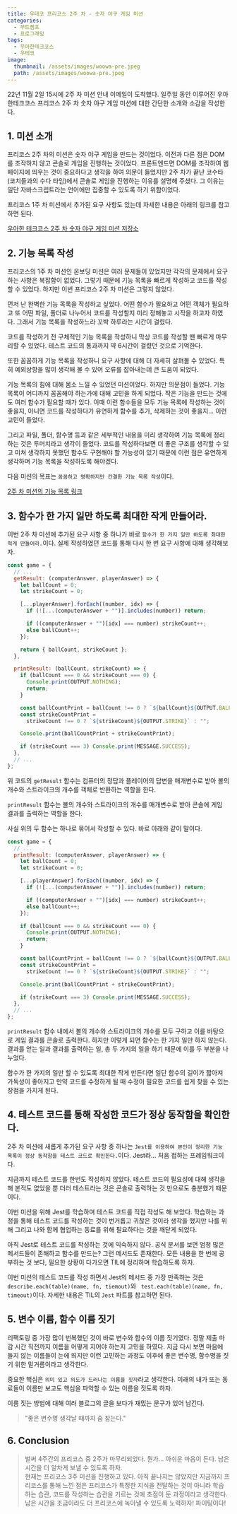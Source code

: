 ```yaml
---
title: 우테코 프리코스 2주 차 - 숫자 야구 게임 미션
categories:
  - 부트캠프
  - 프로그래밍
tags:
  - 우아한테크코스
  - 우테코
image:
  thumbnail: /assets/images/woowa-pre.jpeg
  path: /assets/images/woowa-pre.jpeg
---
```


22년 11월 2일 15시에 2주 차 미션 안내 이메일이 도착했다. 일주일 동안 이루어진 우아한테크코스 프리코스 2주 차 숫자 야구 게임 미션에 대한 간단한 소개와 소감을 작성한다.

## 1. 미션 소개

프리코스 2주 차의 미션은 숫자 야구 게임을 만드는 것이었다. 이전과 다른 점은 DOM를 조작하지 않고 콘솔로 게임을 진행하는 것이었다. 프론트엔드면 DOM를 조작하여 웹 페이지에 띄우는 것이 중요하다고 생각을 하여 의문이 들었지만 2주 차가 끝난 코수타(코치들과의 수다 타임)에서 콘솔로 게임을 진행하는 이유를 설명해 주셨다. 그 이유는 일단 자바스크립트라는 언어에만 집중할 수 있도록 하기 위함이었다.

프리코스 1주 차 미션에서 추가된 요구 사항도 있는데 자세한 내용은 아래의 링크를 참고하면 된다.

[우아한 테크코스 2주 차 숫자 야구 게임 미션 저장소](https://github.com/woowacourse-precourse/javascript-baseball)

## 2. 기능 목록 작성

프리코스의 1주 차 미션인 온보딩 미션은 여러 문제들이 있었지만 각각의 문제에서 요구하는 사항은 복잡함이 없었다. 그렇기 때문에 기능 목록을 빠르게 작성하고 코드를 작성할 수 있었다. 하지만 이번 프리코스 2주 차 미션은 그렇지 않았다.

먼저 난 완벽한 기능 목록을 작성하고 싶었다. 어떤 함수가 필요하고 어떤 객체가 필요하고 또 어떤 파일, 폴더로 나누어서 코드를 작성할지 미리 정해놓고 시작을 하고자 하였다. 그래서 기능 목록을 작성하느라 꼬박 하루라는 시간이 걸렸다.

코드를 작성하기 전 구체적인 기능 목록을 작성하니 막상 코드를 작성할 땐 빠르게 마무리할 수 있었다. 테스트 코드의 통과까지 약 6시간이 걸렸던 것으로 기억한다.

또한 꼼꼼하게 기능 목록을 작성하니 요구 사항에 대해 더 자세히 살펴볼 수 있었다. 특히 예외상항을 많이 생각해 볼 수 있어 오류를 잡아내는데 큰 도움이 되었다.

기능 목록의 힘에 대해 몸소 느낄 수 있었던 미션이었다. 하지만 의문점이 들었다. 기능 목록이 어디까지 꼼꼼해야 하는가에 대해 고민을 하게 되었다. 작은 기능을 만드는 것에도 여러 함수가 필요할 때가 있다. 이때 이런 함수들을 모두 기능 목록에 작성하는 것이 좋을지, 아니면 코드를 작성하다가 유연하게 함수를 추가, 삭제하는 것이 좋을지... 이런 고민이 들었다.

그리고 파일, 폴더, 함수명 등과 같은 세부적인 내용을 미리 생각하여 기능 목록에 정리하는 것은 투머치라고 생각이 들었다. 코드를 작성하다보면 더 좋은 구조를 생각할 수 있고 미쳐 생각하지 못했던 함수도 구현해야 할 가능성이 있기 때문에 이런 점은 유연하게 생각하며 기능 목록을 작성하도록 해야겠다.

다음 미션의 목표는 `꼼꼼하고 명확하지만 간결한 기능 목록 작성`이다.

[2주 차 미션의 기능 목록 링크](https://github.com/nlom0218/javascript-baseball/tree/nlom0218/docs)

## 3. 함수가 한 가지 일만 하도록 최대한 작게 만들어라.

이번 2주 차 미션에 추가된 요구 사항 중 하나가 바로 `함수가 한 가지 일만 하도록 최대한 적게 만들어라.`이다. 실제 작성하였던 코드를 통해 다시 한 번 요구 사항에 대해 생각해보자.

```javascript
const game = {
  // ...
  getResult: (computerAnswer, playerAnswer) => {
    let ballCount = 0;
    let strikeCount = 0;

    [...playerAnswer].forEach((number, idx) => {
      if (![...(computerAnswer + "")].includes(number)) return;

      if ((computerAnswer + "")[idx] === number) strikeCount++;
      else ballCount++;
    });

    return { ballCount, strikeCount };
  },

  printResult: (ballCount, strikeCount) => {
    if (ballCount === 0 && strikeCount === 0) {
      Console.print(OUTPUT.NOTHING);
      return;
    }

    const ballCountPrint = ballCount !== 0 ? `${ballCount}${OUTPUT.BALL} ` : "";
    const strikeCountPrint =
      strikeCount !== 0 ? `${strikeCount}${OUTPUT.STRIKE}` : "";

    Console.print(ballCountPrint + strikeCountPrint);

    if (strikeCount === 3) Console.print(MESSAGE.SUCCESS);
  },
  // ...
};
```

위 코드의 `getResult` 함수는 컴퓨터의 정답과 플레이어의 답변을 매개변수로 받아 볼의 개수와 스트라이크의 개수를 객체로 반환하는 역할을 한다.

`printResult` 함수는 볼의 개수와 스트라이크의 개수를 매개변수로 받아 콘솔에 게임 결과를 출력하는 역할을 한다.

사실 위의 두 함수는 하나로 묶어서 작성할 수 있다. 바로 아래와 같이 말이다.

```javascript
const game = {
  // ...
  printResult: (computerAnswer, playerAnswer) => {
    let ballCount = 0;
    let strikeCount = 0;

    [...playerAnswer].forEach((number, idx) => {
      if (![...(computerAnswer + "")].includes(number)) return;

      if ((computerAnswer + "")[idx] === number) strikeCount++;
      else ballCount++;
    });

    if (ballCount === 0 && strikeCount === 0) {
      Console.print(OUTPUT.NOTHING);
      return;
    }

    const ballCountPrint = ballCount !== 0 ? `${ballCount}${OUTPUT.BALL} ` : "";
    const strikeCountPrint =
      strikeCount !== 0 ? `${strikeCount}${OUTPUT.STRIKE}` : "";

    Console.print(ballCountPrint + strikeCountPrint);

    if (strikeCount === 3) Console.print(MESSAGE.SUCCESS);
  },
  // ...
};
```

`printResult` 함수 내에서 볼의 개수와 스트라이크의 개수를 모두 구하고 이를 바탕으로 게임 결과를 콘솔로 출력한다. 하지만 이렇게 되면 함수는 한 가지 일만 하지 않는다. 결과를 얻는 일과 결과를 출력하는 일, 총 두 가지의 일을 하기 때문에 이를 두 부분을 나누었다.

함수가 한 가지의 일만 할 수 있도록 최대한 작게 만든다면 일단 함수의 길이가 짧아져 가독성이 좋아지고 만약 코드를 수정하게 될 때 수정이 필요한 코드를 쉽게 찾을 수 있는 장점을 가지게 된다.

## 4. 테스트 코드를 통해 작성한 코드가 정상 동작함을 확인한다.

2주 차 미션에 새롭게 추가된 요구 사항 중 하나는 `Jest를 이용하여 본인이 정리한 기능 목록이 정상 동작함을 테스트 코드로 확인한다.`이다. Jest라... 처음 접하는 프레임워크이다.

지금까지 테스트 코드를 한번도 작성하지 않았다. 테스트 코드의 필요성에 대해 생각을 해 본적도 없었을 뿐 더러 테스트라는 것은 콘솔로 출력하는 것 만으로도 충분했기 때문이다.

이번 미션을 위해 Jest를 학습하며 테스트 코드를 직접 작성도 해 보았다. 학습하는 과정을 통해 테스트 코드를 작성하는 것이 번거롭고 귀찮은 것이라 생각을 했지만 나를 위해 그리고 나와 함께 협업하는 동료를 위해 필요하다는 것을 깨닫게 되었다.

아직 Jest로 테스트 코드를 작성하는 것에 익숙하지 않다. 공식 문서를 보면 엄청 많은 메서드들이 존해하고 함수를 만드는? 그런 메서드도 존재한다. 모든 내용을 한 번에 공부하는 것 보다, 필요한 상황이 다가오면 TIL에 정리하며 학습하도록 하자.

이번 미션의 테스트 코드를 작성 하면서 Jest의 메서드 중 가장 만족하는 것은 `describe.each(table)(name, fn, tiemout)`와 ` test.each(table)(name, fn, timeout)`이다. 자세한 내용은 TIL의 `Jest` 파트를 참고하면 된다.

## 5. 변수 이름, 함수 이름 짓기

리팩토링 중 가장 많이 번복했던 것이 바로 변수와 함수의 이름 짓기였다. 정말 제출 마감 시간 직전까지 이름을 어떻게 지어야 하는지 고민을 하였다. 지금 다시 보면 마음에 들지 않는 이름들이 눈에 띄지만 이런 고민하는 과정도 이후에 좋은 변수명, 함수명을 짓기 위한 밑거름이라고 생각한다.

중요한 핵심은 `의미 있고 의도가 드러나는 이름을 짓자`라고 생각한다. 미래의 내가 또는 동료들이 이름만 보고도 핵심을 파악할 수 있는 이름을 짓도록 하자.

이름 짓는 방법에 대해 여러 블로그의 글을 보다가 재밌는 문구가 있어 남긴다.

> "좋은 변수명 생각날 때까지 숨 참는다."

## 6. Conclusion

> 벌써 4주간의 프리코스 중 2주가 마무리되었다. 뭔가... 아쉬운 마음이 든다. 남은 시간을 더 알차게 보낼 수 있도록 하자.  
> 현재는 프리코스 3주 미션을 진행하고 있다. 아직 끝나지는 않았지만 지금까지 프리코스를 통해 느낀 점은 프리코스가 특정한 지식을 전달하는 것이 아니라 학습하는 습관, 코드를 작성하는 습관을 기르는 것에 초점이 둔 과정이라고 생각한다. 남은 시간을 조금이라도 더 프리코스에 녹아낼 수 있도록 노력하자! 파이팅이다!
